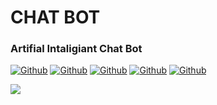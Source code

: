 # CHAT BOT
### Artifial Intaligiant Chat Bot 
[![Github](https://img.shields.io/badge/Github-fikrado-yellow?style=for-the-badge&logo=github)](https://github.com/fikrado)
[![Github](https://img.shields.io/badge/Facebook-fikrado-blue?style=for-the-badge&logo=facebook)](https://facebook.com/fikrado4048063)
[![Github](https://img.shields.io/badge/WhatsApp-Mr_Yahye-lightgreen?style=for-the-badge&logo=whatsapp)](https://api.whatsapp.com/send?phone=252634048063)
[![Github](https://img.shields.io/badge/TELEGRAM-MR_Yahye-orange?style=for-the-badge&logo=telegram)](https://t.me/Mr_yahye)
[![Github](https://img.shields.io/badge/Twitter-mr_yahye-aqua?style=for-the-badge&logo=twitter)](https://twitter.com/Mr__yahye)

<img hight="90" src="https://www.engagebay.com/blog/wp-content/uploads/2020/01/Chatbot-Blog.jpg">

